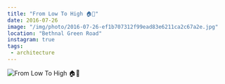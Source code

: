 ```yaml
---
title: "From Low To High 🏠🏢"
date: 2016-07-26
image: "/img/photo/2016-07-26-ef1b707312f99ead83e6211ca2c67a2e.jpg"
location: "Bethnal Green Road"
instagram: true
tags:
 - architecture
---
```


![From Low To High 🏠🏢](/img/photo/2016-07-26-ef1b707312f99ead83e6211ca2c67a2e.jpg)
